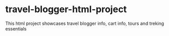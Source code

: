 # travel-blogger-html-project
This html project showcases travel blogger info, cart info, tours and treking essentials
